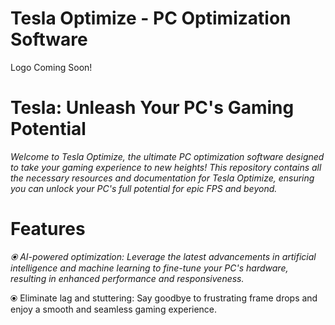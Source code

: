 # Tesla Optimize - PC Optimization Software

Logo Coming Soon!

# Tesla: Unleash Your PC's Gaming Potential

*Welcome to Tesla Optimize, the ultimate PC optimization software designed to take your gaming experience to new heights! This repository contains all the necessary resources and documentation for Tesla Optimize, ensuring you can unlock your PC's full potential for epic FPS and beyond.*

# Features

*⦿ AI-powered optimization: Leverage the latest advancements in artificial intelligence and machine learning to fine-tune your PC's hardware, resulting in enhanced performance and responsiveness.*

⦿ Eliminate lag and stuttering: Say goodbye to frustrating frame drops and enjoy a smooth and seamless gaming experience.
